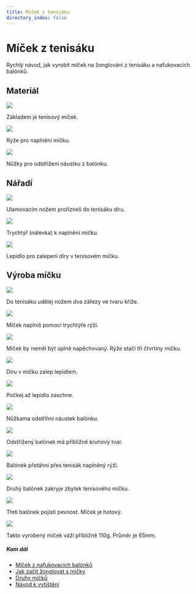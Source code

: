 ```yaml
---
title: Míček z tenisáku
directory_index: false
---
```


# Míček z tenisáku

Rychlý návod, jak vyrobit míček na žonglování z tenisáku a nafukovacích balónků.

## Materiál

[![](/img/l/levny-tenisak.jpg)](/img/l/levny-tenisak.jpg)

Základem je tenisový míček.

[![](/img/r/ryze.jpg)](/img/r/ryze.jpg)

Rýže pro naplnění míčku.

[![](/img/n/nuzky.jpg)](/img/n/nuzky.jpg)

Nůžky pro odstřižení náustku z balónku.

## Nářadí

[![](/img/u/ulamovaci-nuz.jpg)](/img/u/ulamovaci-nuz.jpg)

Ulamovacím nožem prořízneš do tenisáku díru.

[![](/img/t/trychtyr.jpg)](/img/t/trychtyr.jpg)

Trychtýř (nálevka) k naplnění míčku.

[![](/img/l/lepidlo-chemopren.jpg)](/img/l/lepidlo-chemopren.jpg)

Lepidlo pro zalepení díry v tenisovém míčku.

## Výroba míčku

[![](/img/z/zarez.jpg)](/img/z/zarez.jpg)

Do tenisáku udělej nožem dva zářezy ve tvaru kříže.

[![](/img/p/plneni-micku.jpg)](/img/p/plneni-micku.jpg)

Míček naplníš pomocí trychtýře rýží.

[![](/img/p/plneni-micku-2.jpg)](/img/p/plneni-micku-2.jpg)

Míček by neměl být úplně napěchovaný. Rýže stačí tři čtvrtiny míčku.

[![](/img/l/lepeni.jpg)](/img/l/lepeni.jpg)

Díru v míčku zalep lepidlem.

[![](/img/z/zalepeny-tenisak.jpg)](/img/z/zalepeny-tenisak.jpg)

Počkej až lepidlo zaschne.

[![](/img/s/strihani-balonku.jpg)](/img/s/strihani-balonku.jpg)

Nůžkama odstřihni náustek balónku.

[![](/img/u/ustrizeny-balonek.jpg)](/img/u/ustrizeny-balonek.jpg)

Odstřižený balónek má přibližně kruhový tvar.

[![](/img/t/tenisak-v-balonku.jpg)](/img/t/tenisak-v-balonku.jpg)

Balónek přetáhni přes tenisák naplněný rýží.

[![](/img/t/tenisak-v-balonku-2.jpg)](/img/t/tenisak-v-balonku-2.jpg)

Druhý balónek zakryje zbytek tenisového míčku.

[![](/img/t/tenisak-v-balonku-3.jpg)](/img/t/tenisak-v-balonku-3.jpg)

Třetí balónek pojistí pevnost. Míček je hotový.

[![](/img/v/vazeni-micku.jpg)](/img/v/vazeni-micku.jpg)

Takto vyrobený míček váží přibližně 110g. Průměr je 65mm.

##### Kam dál

- [Míček z nafukovacích balónků](/micky/vyroba-balonky.html "Jak snadno vyrobit míček na žonglování z nafukovacích balónků")
- [Jak začít žonglovat s míčky](/micky/jak-zacit.html "Jak začít žonglovat s míčky")
- [Druhy míčků](/micky/druhy.html "Druhy míčků na žonglování")
- [Návod k vytištění](/navody/ "Návod na výrobu míčku v PDF - formát vhodný k tisku.")

